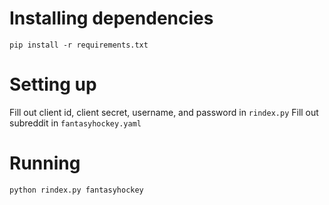 # Installing dependencies

`pip install -r requirements.txt`

# Setting up

Fill out client id, client secret, username, and password in `rindex.py`
Fill out subreddit in `fantasyhockey.yaml`

# Running

`python rindex.py fantasyhockey`
